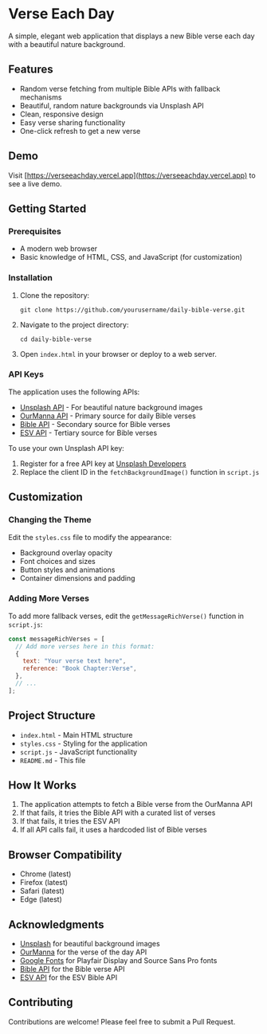 # Verse Each Day

A simple, elegant web application that displays a new Bible verse each day with a beautiful nature background.


## Features

- Random verse fetching from multiple Bible APIs with fallback mechanisms
- Beautiful, random nature backgrounds via Unsplash API
- Clean, responsive design
- Easy verse sharing functionality
- One-click refresh to get a new verse

## Demo

Visit [https://verseeachday.vercel.app](https://verseeachday.vercel.app) to see a live demo.

## Getting Started

### Prerequisites

- A modern web browser
- Basic knowledge of HTML, CSS, and JavaScript (for customization)

### Installation

1. Clone the repository:
   ```
   git clone https://github.com/yourusername/daily-bible-verse.git
   ```

2. Navigate to the project directory:
   ```
   cd daily-bible-verse
   ```

3. Open `index.html` in your browser or deploy to a web server.

### API Keys

The application uses the following APIs:

- [Unsplash API](https://unsplash.com/developers) - For beautiful nature background images
- [OurManna API](https://www.ourmanna.com/api/) - Primary source for daily Bible verses
- [Bible API](https://bible-api.com) - Secondary source for Bible verses
- [ESV API](https://api.esv.org) - Tertiary source for Bible verses

To use your own Unsplash API key:
1. Register for a free API key at [Unsplash Developers](https://unsplash.com/developers)
2. Replace the client ID in the `fetchBackgroundImage()` function in `script.js`

## Customization

### Changing the Theme

Edit the `styles.css` file to modify the appearance:

- Background overlay opacity
- Font choices and sizes
- Button styles and animations
- Container dimensions and padding

### Adding More Verses

To add more fallback verses, edit the `getMessageRichVerse()` function in `script.js`:

```javascript
const messageRichVerses = [
  // Add more verses here in this format:
  {
    text: "Your verse text here",
    reference: "Book Chapter:Verse",
  },
  // ...
];
```

## Project Structure

- `index.html` - Main HTML structure
- `styles.css` - Styling for the application
- `script.js` - JavaScript functionality
- `README.md` - This file

## How It Works

1. The application attempts to fetch a Bible verse from the OurManna API
2. If that fails, it tries the Bible API with a curated list of verses
3. If that fails, it tries the ESV API
4. If all API calls fail, it uses a hardcoded list of Bible verses

## Browser Compatibility

- Chrome (latest)
- Firefox (latest)
- Safari (latest)
- Edge (latest)


## Acknowledgments

- [Unsplash](https://unsplash.com) for beautiful background images
- [OurManna](https://www.ourmanna.com) for the verse of the day API
- [Google Fonts](https://fonts.google.com) for Playfair Display and Source Sans Pro fonts
- [Bible API](https://bible-api.com) for the Bible verse API
- [ESV API](https://api.esv.org) for the ESV Bible API

## Contributing

Contributions are welcome! Please feel free to submit a Pull Request.